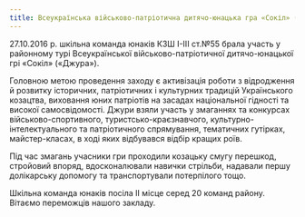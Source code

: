 ```yaml
---
title: Всеукраїнська військово-патріотична дитячо-юнацька гра «Сокіл» («Джура»)
---
```


27.10.2016 р. шкільна команда юнаків КЗШ І-ІІІ ст.№55 брала участь у районному турі Всеукраїнської військово-патріотичної дитячо-юнацької грі «Сокіл» («Джура»).

Головною метою проведення заходу є активізація роботи з відродження й розвитку історичних, патріотичних і культурних традицій Українського козацтва, виховання юних патріотів на засадах національної гідності та високої самосвідомості. Джури взяли участь у змаганнях та конкурсах військово-спортивного, туристсько-краєзнавчого, культурно-інтелектуального та патріотичного спрямування, тематичних гутірках, майстер-класах, в ході яких відбувався відбір кращих роїв.

Під час змагань учасники гри проходили козацьку смугу перешкод, стройовий впоряд, вдосконалювали навички стрільби, надавали першу долікарську допомогу та транспортували потерпілого тощо.

Шкільна команда юнаків посіла ІІ місце серед 20 команд району. Вітаємо переможців нашого закладу.

<slideshow id="_/72157676582384912" />
